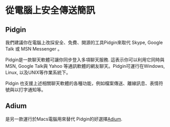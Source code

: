 [Title]: # (在電腦上傳送安全簡訊)
[Difficulty]: # (初學者)
[Order]: # (4)

# 從電腦上安全傳送簡訊

## Pidgin
我們建議你在電腦上改採安全、免費、開源的工具Pidgin來取代 Skype, Google Talk 或 MSN Messenger 。

Pidgin是一款聊天軟體可讓你同步登入多項聊天服務. 這表示你可以利用它同時與MSN, Google Talk與 Yahoo 等通訊軟體的網友聊天。Pidgin可運行在Windows, Linux, 以及UNIX等作業系統下。

Pidgin 也支援上述相關聊天軟體的各種功能，例如檔案傳送、離線訊息、表情符號與以打字通知等。

## Adium

是另一款運行於Macs電腦用來替代 Pidgin的好選擇[Adium](http://adium.im/).